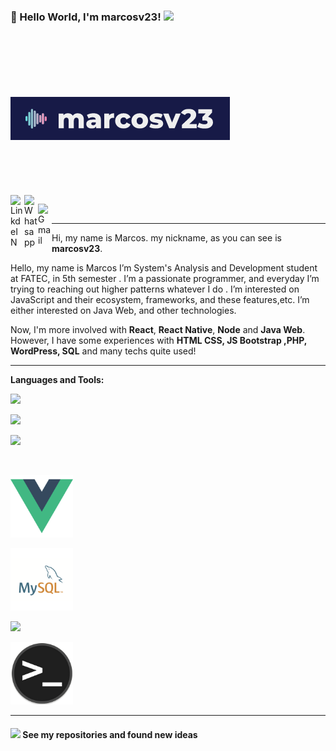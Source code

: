 ### 👋 Hello World, I'm marcosv23!  <img src="https://github.com/TheDudeThatCode/TheDudeThatCode/blob/master/Assets/Developer.gif" width="60px">
<br/><br/><br/><br/><br/><br/>
![exemplo](logo.png)
<br/><br/><br/><br/><br/><br/>
<a target="_blank" href="https://www.linkedin.com/in/marcos-vinicius-da-silva-moraes-338595b4/">
  <img align="left" alt="LinkdeIN" width="22px" src="https://cdn.jsdelivr.net/npm/simple-icons@v3/icons/linkedin.svg" />
</a>
<a target="_blank" href="https://api.whatsapp.com/send?phone=555599138333">
  <img align="left" alt="Whatsapp" width="22px" src="https://cdn.jsdelivr.net/npm/simple-icons@v3/icons/whatsapp.svg" />
</a>

<a target="_blank" href="mailto:marcos_v.23@hotmail.com">
  <img align="left" alt="Gmail" width="22px" src="https://cdn.jsdelivr.net/npm/simple-icons@v3/icons/gmail.svg" />
</a>

</br>

---- 

Hi, my name is Marcos.  my nickname, as you can see is **marcosv23**. 

<!-- <img src="marcosv23.png" style="border-radius:5px; width:100px"> </img> -->
Hello, my name is Marcos I’m System's Analysis and Development student  at FATEC, in 5th semester .  I’m a passionate programmer, and everyday I’m trying to reaching out higher patterns whatever I do .
I’m interested on JavaScript and their ecosystem, frameworks, and these features,etc. I’m either interested on Java Web, and other technologies.

Now, I'm more involved with **React**, **React Native**, **Node** and **Java Web**. However, I have some experiences with **HTML CSS, JS Bootstrap ,PHP, WordPress, SQL** and many techs quite used!

----

**Languages and Tools:**  


<img height="100" src="https://img2.gratispng.com/20180425/jrw/kisspng-node-js-javascript-web-application-express-js-comp-5ae0f84e2a4242.1423638015246930701731.jpg">

<code><img height="100" src="https://encrypted-tbn0.gstatic.com/images?q=tbn%3AANd9GcTBSYsr52-57wGRHvkLFXqDHeG469AVkdAZny1rqgMIP2A7omrmtdxb2E2saA_1vBY4HnIYLsp_BIVUW1IBDgdSU887pLrsDH_oKA&usqp=CAU&ec=45695924"></code>

<code><img height="100" src="https://toppng.com/uploads/preview/react-native-svg-transformer-allows-you-import-svg-aperture-science-innovators-logo-11562851994zqcpwozsvy.png"></code>

<code><img height="100" src=""></code>

<code><img height="100" src="https://raw.githubusercontent.com/github/explore/80688e429a7d4ef2fca1e82350fe8e3517d3494d/topics/vue/vue.png"></code>


<code><img height="100" src="https://raw.githubusercontent.com/github/explore/80688e429a7d4ef2fca1e82350fe8e3517d3494d/topics/mysql/mysql.png"></code>

<code><img height="100" src="https://toppng.com/uploads/preview/react-native-svg-transformer-allows-you-import-svg-aperture-science-innovators-logo-11562851994zqcpwozsvy.png"></code>

<code><img height="100" src="https://raw.githubusercontent.com/github/explore/80688e429a7d4ef2fca1e82350fe8e3517d3494d/topics/terminal/terminal.png"></code>

----

#### <img src="https://media.giphy.com/media/VgCDAzcKvsR6OM0uWg/giphy.gif" width="50"> See my repositories and found new ideas
